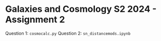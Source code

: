 # Galaxies and Cosmology S2 2024 - Assignment 2

Question 1: `cosmocalc.py`
Question 2: `sn_distancemods.ipynb`
